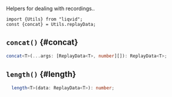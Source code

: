 Helpers for dealing with recordings..

```tsx
import {Utils} from "liqvid";
const {concat} = Utils.replayData;
```

## `concat()` {#concat}

```typescript
concat<T>(...args: [ReplayData<T>, number][]): ReplayData<T>;
```

## `length()` {#length}

```typescript
  length<T>(data: ReplayData<T>): number;
```
